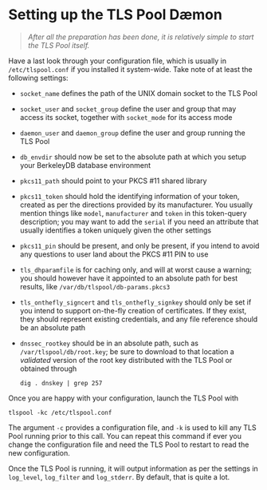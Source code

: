 Setting up the TLS Pool Dæmon
=============================

>   *After all the preparation has been done, it is relatively simple to start
>   the TLS Pool itself.*

Have a last look through your configuration file, which is usually in
`/etc/tlspool.conf` if you installed it system-wide.  Take note of at least the
following settings:

-   `socket_name` defines the path of the UNIX domain socket to the TLS Pool

-   `socket_user` and `socket_group` define the user and group that may access
    its socket, together with `socket_mode` for its access mode

-   `daemon_user` and `daemon_group` define the user and group running the TLS
    Pool

-   `db_envdir` should now be set to the absolute path at which you setup your
    BerkeleyDB database environment

-   `pkcs11_path` should point to your PKCS \#11 shared library

-   `pkcs11_token` should hold the identifying information of your token,
    created as per the directions provided by its manufacturer.  You usually
    mention things like `model`, `manufacturer` and `token` in this token-query
    description; you may want to add the `serial` if you need an attribute that
    usually identifies a token uniquely given the other settings

-   `pkcs11_pin` should be present, and only be present, if you intend to avoid
    any questions to user land about the PKCS \#11 PIN to use

-   `tls_dhparamfile` is for caching only, and will at worst cause a warning;
    you should however have it appointed to an absolute path for best results,
    like `/var/db/tlspool/db-params.pkcs3`

-   `tls_onthefly_signcert` and `tls_onthefly_signkey` should only be set if you
    intend to support on-the-fly creation of certificates.  If they exist, they
    should represent existing credentials, and any file reference should be an
    absolute path

-   `dnssec_rootkey` should be in an absolute path, such as
    `/var/tlspool/db/root.key`; be sure to download to that location a
    *validated* version of the root key distributed with the TLS Pool or
    obtained through

    ~~~~~~~~~~~~~~~~~~~~~~~~~~~~~~~~~~~~~~~~~~~~~~~~~~~~~~~~~~~~~~~~~~~~~~~~~~~~
    dig . dnskey | grep 257
    ~~~~~~~~~~~~~~~~~~~~~~~~~~~~~~~~~~~~~~~~~~~~~~~~~~~~~~~~~~~~~~~~~~~~~~~~~~~~

Once you are happy with your configuration, launch the TLS Pool with

~~~~~~~~~~~~~~~~~~~~~~~~~~~~~~~~~~~~~~~~~~~~~~~~~~~~~~~~~~~~~~~~~~~~~~~~~~~~~~~~
tlspool -kc /etc/tlspool.conf
~~~~~~~~~~~~~~~~~~~~~~~~~~~~~~~~~~~~~~~~~~~~~~~~~~~~~~~~~~~~~~~~~~~~~~~~~~~~~~~~

The argument `-c` provides a configuration file, and `-k` is used to kill any
TLS Pool running prior to this call.  You can repeat this command if ever you
change the configuration file and need the TLS Pool to restart to read the new
configuration.

Once the TLS Pool is running, it will output information as per the settings in
`log_level`, `log_filter` and `log_stderr`.  By default, that is quite a lot.
